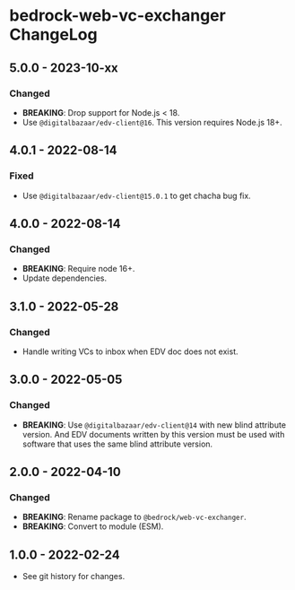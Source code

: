 # bedrock-web-vc-exchanger ChangeLog

## 5.0.0 - 2023-10-xx

### Changed
- **BREAKING**: Drop support for Node.js < 18.
- Use `@digitalbazaar/edv-client@16`. This version requires Node.js 18+.

## 4.0.1 - 2022-08-14

### Fixed
- Use `@digitalbazaar/edv-client@15.0.1` to get chacha bug fix.

## 4.0.0 - 2022-08-14

### Changed
- **BREAKING**: Require node 16+.
- Update dependencies.

## 3.1.0 - 2022-05-28

### Changed
- Handle writing VCs to inbox when EDV doc does not exist.

## 3.0.0 - 2022-05-05

### Changed
- **BREAKING**: Use `@digitalbazaar/edv-client@14` with new blind attribute
  version. And EDV documents written by this version must be used with
  software that uses the same blind attribute version.

## 2.0.0 - 2022-04-10

### Changed
- **BREAKING**: Rename package to `@bedrock/web-vc-exchanger`.
- **BREAKING**: Convert to module (ESM).

## 1.0.0 - 2022-02-24

- See git history for changes.
